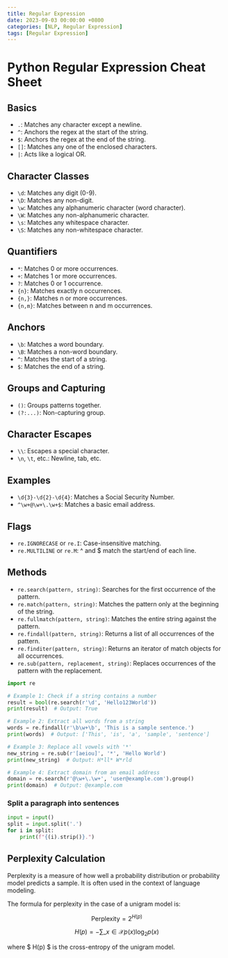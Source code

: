 ```yaml
---
title: Regular Expression
date: 2023-09-03 00:00:00 +0800
categories: [NLP, Regular Expression]
tags: [Regular Expression]
---
```


# Python Regular Expression Cheat Sheet

## Basics

- `.`: Matches any character except a newline.
- `^`: Anchors the regex at the start of the string.
- `$`: Anchors the regex at the end of the string.
- `[]`: Matches any one of the enclosed characters.
- `|`: Acts like a logical OR.

## Character Classes

- `\d`: Matches any digit (0-9).
- `\D`: Matches any non-digit.
- `\w`: Matches any alphanumeric character (word character).
- `\W`: Matches any non-alphanumeric character.
- `\s`: Matches any whitespace character.
- `\S`: Matches any non-whitespace character.

## Quantifiers

- `*`: Matches 0 or more occurrences.
- `+`: Matches 1 or more occurrences.
- `?`: Matches 0 or 1 occurrence.
- `{n}`: Matches exactly n occurrences.
- `{n,}`: Matches n or more occurrences.
- `{n,m}`: Matches between n and m occurrences.

## Anchors

- `\b`: Matches a word boundary.
- `\B`: Matches a non-word boundary.
- `^`: Matches the start of a string.
- `$`: Matches the end of a string.

## Groups and Capturing

- `()`: Groups patterns together.
- `(?:...)`: Non-capturing group.

## Character Escapes

- `\\`: Escapes a special character.
- `\n`, `\t`, etc.: Newline, tab, etc.

## Examples

- `\d{3}-\d{2}-\d{4}`: Matches a Social Security Number.
- `^\w+@\w+\.\w+$`: Matches a basic email address.

## Flags

- `re.IGNORECASE` or `re.I`: Case-insensitive matching.
- `re.MULTILINE` or `re.M`: ^ and $ match the start/end of each line.

## Methods

- `re.search(pattern, string)`: Searches for the first occurrence of the pattern.
- `re.match(pattern, string)`: Matches the pattern only at the beginning of the string.
- `re.fullmatch(pattern, string)`: Matches the entire string against the pattern.
- `re.findall(pattern, string)`: Returns a list of all occurrences of the pattern.
- `re.finditer(pattern, string)`: Returns an iterator of match objects for all occurrences.
- `re.sub(pattern, replacement, string)`: Replaces occurrences of the pattern with the replacement.

```python
import re

# Example 1: Check if a string contains a number
result = bool(re.search(r'\d', 'Hello123World'))
print(result)  # Output: True

# Example 2: Extract all words from a string
words = re.findall(r'\b\w+\b', 'This is a sample sentence.')
print(words)  # Output: ['This', 'is', 'a', 'sample', 'sentence']

# Example 3: Replace all vowels with '*'
new_string = re.sub(r'[aeiou]', '*', 'Hello World')
print(new_string)  # Output: H*ll* W*rld

# Example 4: Extract domain from an email address
domain = re.search(r'@\w+\.\w+', 'user@example.com').group()
print(domain)  # Output: @example.com
```

### Split a paragraph into sentences

```python
input = input()
split = input.split('.')
for i in split:
    print(f"{(i).strip()}.")
```

## Perplexity Calculation

Perplexity is a measure of how well a probability distribution or probability model predicts a sample. It is often used in the context of language modeling.

The formula for perplexity in the case of a unigram model is:

$$ \text{Perplexity} = 2^{H(p)} $$

$$ H(p) = - \sum\_{x \in \mathcal{X}} p(x) \log_2 p(x) $$

where $ H(p) $ is the cross-entropy of the unigram model.
